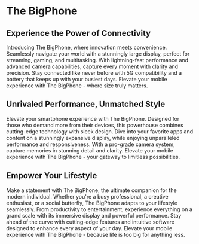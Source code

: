 # The BigPhone

## Experience the Power of Connectivity
Introducing The BigPhone, where innovation meets convenience. Seamlessly navigate your world with a stunningly large display, perfect for streaming, gaming, and multitasking. With lightning-fast performance and advanced camera capabilities, capture every moment with clarity and precision. Stay connected like never before with 5G compatibility and a battery that keeps up with your busiest days. Elevate your mobile experience with The BigPhone - where size truly matters.

## Unrivaled Performance, Unmatched Style
Elevate your smartphone experience with The BigPhone. Designed for those who demand more from their devices, this powerhouse combines cutting-edge technology with sleek design. Dive into your favorite apps and content on a stunningly expansive display, while enjoying unparalleled performance and responsiveness. With a pro-grade camera system, capture memories in stunning detail and clarity. Elevate your mobile experience with The BigPhone - your gateway to limitless possibilities.

## Empower Your Lifestyle
Make a statement with The BigPhone, the ultimate companion for the modern individual. Whether you're a busy professional, a creative enthusiast, or a social butterfly, The BigPhone adapts to your lifestyle seamlessly. From productivity to entertainment, experience everything on a grand scale with its immersive display and powerful performance. Stay ahead of the curve with cutting-edge features and intuitive software designed to enhance every aspect of your day. Elevate your mobile experience with The BigPhone - because life is too big for anything less.
